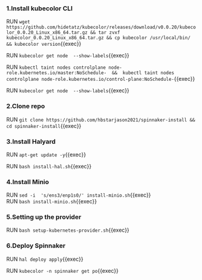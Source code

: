 ### 1.Install kubecolor CLI

RUN `wget https://github.com/hidetatz/kubecolor/releases/download/v0.0.20/kubecolor_0.0.20_Linux_x86_64.tar.gz && tar zvxf kubecolor_0.0.20_Linux_x86_64.tar.gz && cp kubecolor /usr/local/bin/ && kubecolor version`{{exec}}

RUN `kubecolor get node  --show-labels`{{exec}}      

RUN `kubectl taint nodes controlplane node-role.kubernetes.io/master:NoSchedule-  &&  kubectl taint nodes controlplane node-role.kubernetes.io/control-plane:NoSchedule-`{{exec}}       

RUN `kubecolor get node  --show-labels`{{exec}}    

### 2.Clone repo 

RUN `git clone https://github.com/hbstarjason2021/spinnaker-install && cd spinnaker-install`{{exec}}

### 3.Install Halyard

RUN `apt-get update -y`{{exec}}

RUN `bash install-hal.sh`{{exec}}    

### 4.Install Minio    

RUN `sed -i  's/ens3/enp1s0/' install-minio.sh`{{exec}}      
RUN `bash install-minio.sh`{{exec}}      

### 5.Setting up the provider    

RUN `bash setup-kubernetes-provider.sh`{{exec}}    

### 6.Deploy Spinnaker   

RUN `hal deploy apply`{{exec}}     

RUN `kubecolor -n spinnaker get po`{{exec}}






